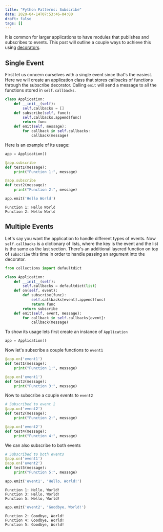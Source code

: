 ```yaml
---
title: "Python Patterns: Subscribe"
date: 2020-04-14T07:53:46-04:00
draft: false
tags: []
---
```


It is common for larger applications to have modules that publishes and subscribes to events. This post will outline a couple ways to achieve this using [decorators](https://brandonrozek.com/blog/pydecorators/).

## Single Event

First let us concern ourselves with a single event since that's the easiest. Here we will create an application class that stores callbacks of functions through the subscribe decorator. Calling `emit` will send a message to all the functions stored in `self.callbacks`.

```python
class Application:
    def __init__(self):
        self.callbacks = []
    def subscribe(self, func):
        self.callbacks.append(func)
        return func
    def emit(self, message):
        for callback in self.callbacks:
            callback(message)
```

Here is an example of its usage:

```python
app = Application()

@app.subscribe
def test1(message):
    print("Function 1:", message)

@app.subscribe
def test2(message):
    print("Function 2:", message)

app.emit('Hello World')
```

```
Function 1: Hello World
Function 2: Hello World
```

## Multiple Events

Let's say you want the application to handle different types of events. Now `self.callbacks` is a dictionary of lists, where the key is the event and the list is the same as the last section. There's an additional layered function on top of `subscribe` this time in order to handle passing an argument into the decorator.

```python
from collections import defaultdict

class Application:
    def __init__(self):
        self.callbacks = defaultdict(list)
    def on(self, event):
        def subscribe(func):
            self.callbacks[event].append(func)
            return func
        return subscribe
    def emit(self, event, message):
        for callback in self.callbacks[event]:
            callback(message)
```

To show its usage lets first create an instance of `Application`

```python
app = Application()
```

Now let's subscribe a couple functions to `event1`

```python
@app.on('event1')
def test1(message):
    print("Function 1:", message)

@app.on('event1')
def test3(message):
    print("Function 3:", message)
```

Now to subscribe a couple events to `event2`

```python
# Subscribed to event 2
@app.on('event2')
def test2(message):
    print("Function 2:", message)

@app.on('event2')
def test4(message):
    print("Function 4:", message)
```

We can also subscribe to both events

```python
# Subscribed to both events
@app.on('event1')
@app.on('event2')
def test5(message):
    print("Function 5:", message)
```

```python
app.emit('event1', 'Hello, World!')
```

```
Function 1: Hello, World!
Function 3: Hello, World!
Function 5: Hello, World!
```

```python
app.emit('event2', 'Goodbye, World!')
```

```
Function 2: Goodbye, World!
Function 4: Goodbye, World!
Function 5: Goodbye, World!
```

